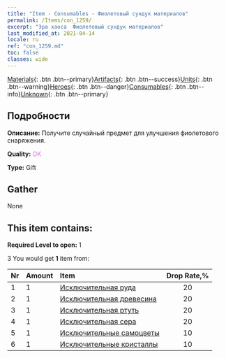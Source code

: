 ```yaml
---
title: "Item - Consumables - Фиолетовый сундук материалов"
permalink: /Items/con_1259/
excerpt: "Эра хаоса  Фиолетовый сундук материалов"
last_modified_at: 2021-04-14
locale: ru
ref: "con_1259.md"
toc: false
classes: wide
---
```

 [Materials](/ru/Items/){: .btn .btn--primary}[Artifacts](/ru/Items/Artifacts/){: .btn .btn--success}[Units](/ru/Items/Units/){: .btn .btn--warning}[Heroes](/ru/Items/Heroes/){: .btn .btn--danger}[Consumables](/ru/Items/Consumables/){: .btn .btn--info}[Unknown](/ru/Items/Unknown/){: .btn .btn--primary}

## Подробности
 **Описание:** Получите случайный предмет для улучшения фиолетового снаряжения.

 **Quality:** <span style="color: #DA70D6">OK</span>

 **Type:** Gift

## Gather

  None

## This item contains:

 **Required Level to open:** 1

 3 You would get **1** item  from:

  | Nr | Amount |     Item    | Drop Rate,% |
  |:---|:-------|:------------|:---------:|
  | 1 | 1 | [Исключительная руда](/ru/Items/mat_33/) | 20 | 
  | 2 | 1 | [Исключительная древесина](/ru/Items/mat_34/) | 20 | 
  | 3 | 1 | [Исключительная ртуть](/ru/Items/mat_35/) | 20 | 
  | 4 | 1 | [Исключительная сера](/ru/Items/mat_36/) | 20 | 
  | 5 | 1 | [Исключительные самоцветы](/ru/Items/mat_37/) | 10 | 
  | 6 | 1 | [Исключительные кристаллы](/ru/Items/mat_38/) | 10 | 
